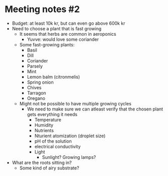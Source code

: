 # Meeting notes \#2
- Budget: at least 10k kr, but can even go above 600k kr
- Need to choose a plant that is fast growing
  - It seems that herbs are common in aeroponics
    - Yuvve: would love some coriander
  - Some fast-growing plants:
    - Basil
    - Dill
    - Coriander
    - Parsely
    - Mint
    - Lemon balm (citronmelis)
    - Spring onion
    - Chives
    - Tarragon
    - Oregano
  - Might not be possible to have multiple growing cycles
    - We need to make sure we can atleast verify that the chosen plant gets everything it needs
        - Temperature
        - Humidity
        - Nutrients
        - Nturient atomization (droplet size)
        - pH of the solution
        - electrical conductivity
        - Light
          - Sunlight? Growing lamps?
- What are the roots sitting in?
  - Some kind of airy substrate?
